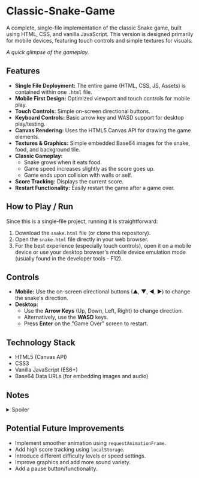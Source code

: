 # Classic-Snake-Game
A complete, single-file implementation of the classic Snake game, built using HTML, CSS, and vanilla JavaScript. This version is designed primarily for mobile devices, featuring touch controls and simple textures for visuals.

*A quick glimpse of the gameplay.*

## Features

*   **Single File Deployment:** The entire game (HTML, CSS, JS, Assets) is contained within one `.html` file.
*   **Mobile First Design:** Optimized viewport and touch controls for mobile play.
*   **Touch Controls:** Simple on-screen directional buttons.
*   **Keyboard Controls:** Basic arrow key and WASD support for desktop play/testing.
*   **Canvas Rendering:** Uses the HTML5 Canvas API for drawing the game elements.
*   **Textures & Graphics:** Simple embedded Base64 images for the snake, food, and background tile.
*   **Classic Gameplay:**
    *   Snake grows when it eats food.
    *   Game speed increases slightly as the score goes up.
    *   Game ends upon collision with walls or self.
*   **Score Tracking:** Displays the current score.
*   **Restart Functionality:** Easily restart the game after a game over.

## How to Play / Run

Since this is a single-file project, running it is straightforward:

1.  Download the `snake.html` file (or clone this repository).
2.  Open the `snake.html` file directly in your web browser.
3.  For the best experience (especially touch controls), open it on a mobile device or use your desktop browser's mobile device emulation mode (usually found in the developer tools - F12).

## Controls

*   **Mobile:** Use the on-screen directional buttons (▲, ▼, ◀, ▶) to change the snake's direction.
*   **Desktop:**
    *   Use the **Arrow Keys** (Up, Down, Left, Right) to change direction.
    *   Alternatively, use the **WASD** keys.
    *   Press **Enter** on the "Game Over" screen to restart.

## Technology Stack

*   HTML5 (Canvas API)
*   CSS3
*   Vanilla JavaScript (ES6+)
*   Base64 Data URLs (for embedding images and audio)

## Notes

<details><summary>Spoiler</summary>
This was made by me for fun using AI.
</details>

## Potential Future Improvements

*   Implement smoother animation using `requestAnimationFrame`.
*   Add high score tracking using `localStorage`.
*   Introduce different difficulty levels or speed settings.
*   Improve graphics and add more sound variety.
*   Add a pause button/functionality.

